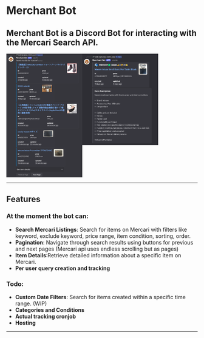 # Merchant Bot

## Merchant Bot is a Discord Bot for interacting with the Mercari Search API.

<div style="display: flex; align-items: start;">
    <img src="./assets/search.png" alt="Search Results" width="200">
    <img src="./assets/item-details.png" alt="Item Details" width="200">
</div>

---

## Features

### At the moment the bot can:

-   **Search Mercari Listings**: Search for items on Mercari with filters like keyword, exclude keyword, price range, item condition, sorting, order.
-   **Pagination**: Navigate through search results using buttons for previous and next pages (Mercari api uses endless scrolling but as pages)
-   **Item Details**:Retrieve detailed information about a specific item on Mercari.
-   **Per user query creation and tracking**
### Todo:
-   **Custom Date Filters**: Search for items created within a specific time range. (WIP)
-   **Categories and Conditions**
-   **Actual tracking cronjob**
-   **Hosting**

---
